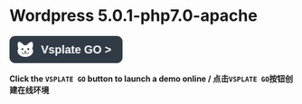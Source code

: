 # Wordpress 5.0.1-php7.0-apache

<a href="https://www.vsplate.com/?docker-compose=https://github.com/vsplate/dcenvs/wordpress/5.0.1-php7.0-apache"><img alt="VSPLATE GO" src="https://raw.githubusercontent.com/vsplate/images/master/vsgo_btn.png" width="200px"></a>

**Click the `VSPLATE GO` button to launch a demo online / 点击`VSPLATE GO`按钮创建在线环境**
